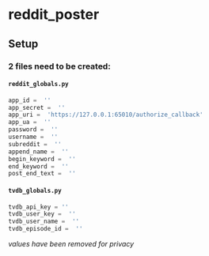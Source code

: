 
# reddit_poster

## Setup

### 2 files need to be created:

#### **`reddit_globals.py`**
```python
app_id =  ''
app_secret =  ''
app_uri =  'https://127.0.0.1:65010/authorize_callback'
app_ua =  ''
password =  ''
username =  ''
subreddit =  ''
append_name =  ''
begin_keyword =  ''
end_keyword =  ''
post_end_text =  ''
```

#### **`tvdb_globals.py`**
```python
tvdb_api_key = ''
tvdb_user_key =  ''
tvdb_user_name =  ''
tvdb_episode_id =  ''
```

*values have been removed for privacy*
